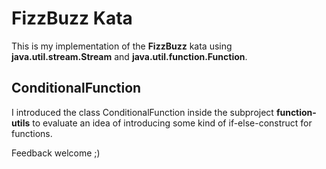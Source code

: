 # FizzBuzz Kata
This is my implementation of the **FizzBuzz** kata using **java.util.stream.Stream** and **java.util.function.Function**.

## ConditionalFunction
I introduced the class ConditionalFunction inside the subproject **function-utils** to evaluate an idea of introducing some kind of if-else-construct for functions.

Feedback welcome ;)
